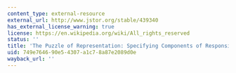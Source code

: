 ```yaml
---
content_type: external-resource
external_url: http://www.jstor.org/stable/439340
has_external_license_warning: true
license: https://en.wikipedia.org/wiki/All_rights_reserved
status: ''
title: 'The Puzzle of Representation: Specifying Components of Responsiveness'
uid: 749e7646-90e5-4307-a1c7-8a87e2089d0e
wayback_url: ''
---
```

